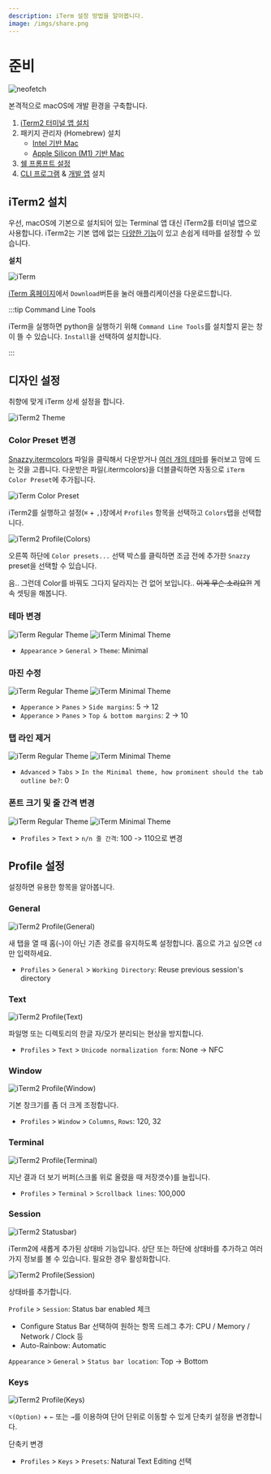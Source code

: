 ```yaml
---
description: iTerm 설정 방법을 알아봅니다.
image: /imgs/share.png
---
```


# 준비

<div class="image-600 no-radius">

![neofetch](./imgs/index/neofetch.png)

</div>

본격적으로 macOS에 개발 환경을 구축합니다.

1. [iTerm2 터미널 앱 설치](./#iterm2-설치)
2. 패키지 관리자 (Homebrew) 설치
   - [Intel 기반 Mac](./intel)
   - [Apple Silicon (M1) 기반 Mac](./apple-silicon)
3. [쉘 프롬프트 설정](./shell)
4. [CLI 프로그램](./terminal-apps) & [개발 앱](./development-apps) 설치

## iTerm2 설치

우선, macOS에 기본으로 설치되어 있는 Terminal 앱 대신 iTerm2를 터미널 앱으로 사용합니다. iTerm2는 기본 앱에 없는 [다양한 기능](https://www.iterm2.com/features.html)이 있고 손쉽게 테마를 설정할 수 있습니다.

**설치**

<div class="image-600">

![iTerm](./imgs/index/iterm.jpg)

</div>

[iTerm 홈페이지](https://iterm2.com/)에서 `Download`버튼을 눌러 애플리케이션을 다운로드합니다.

:::tip Command Line Tools

iTerm을 실행하면 python을 실행하기 위해 `Command Line Tools`를 설치할지 묻는 창이 뜰 수 있습니다. `Install`을 선택하여 설치합니다.

:::

## 디자인 설정

취향에 맞게 iTerm 상세 설정을 합니다.

![iTerm2 Theme](./imgs/iterm/iterm-theme.png)

### Color Preset 변경

[Snazzy.itermcolors](/mac/files/Snazzy.itermcolors) 파일을 클릭해서 다운받거나 [여러 개의 테마](https://iterm2colorschemes.com/)를 둘러보고 맘에 드는 것을 고릅니다. 다운받은 파일(.itermcolors)을 더블클릭하면 자동으로 `iTerm Color Preset`에 추가됩니다.

<div class="image-350 no-radius">

![iTerm Color Preset](./imgs/iterm/iterm-color-imported.png)

</div>

iTerm2를 실행하고 설정(`⌘` + `,`)창에서 `Profiles` 항목을 선택하고 `Colors`탭을 선택합니다.

![iTerm2 Profile(Colors)](./imgs/iterm/profile-colors.png)

오른쪽 하단에 `Color presets...` 선택 박스를 클릭하면 조금 전에 추가한 `Snazzy` preset을 선택할 수 있습니다.

음.. 그런데 Color를 바꿔도 그다지 달라지는 건 없어 보입니다.. ~~이게 무슨 소리요?!~~ 계속 셋팅을 해봅니다.

### 테마 변경

<div class="image-350 no-radius">

![iTerm Regular Theme](./imgs/iterm/theme-regular.png)
![iTerm Minimal Theme](./imgs/iterm/theme-minimal.png)

</div>

- `Appearance` > `General` > `Theme`: Minimal

### 마진 수정

<div class="image-350 no-radius">

![iTerm Regular Theme](./imgs/iterm/margin-default.png)
![iTerm Minimal Theme](./imgs/iterm/margin-add.png)

</div>

- `Apperance` > `Panes` > `Side margins`: 5 -> 12
- `Apperance` > `Panes` > `Top & bottom margins`: 2 -> 10

### 탭 라인 제거

<div class="image-350 no-radius">

![iTerm Regular Theme](./imgs/iterm/outline-regular.png)
![iTerm Minimal Theme](./imgs/iterm/outline-none.png)

</div>

- `Advanced` > `Tabs` > `In the Minimal theme, how prominent should the tab outline be?`: 0

### 폰트 크기 및 줄 간격 변경

<div class="image-350 no-radius">

![iTerm Regular Theme](./imgs/iterm/line-100.png)
![iTerm Minimal Theme](./imgs/iterm/line-110.png)

</div>

- `Profiles` > `Text` > `n/n 줄 간격`: 100 -> 110으로 변경

## Profile 설정

설정하면 유용한 항목을 알아봅니다.

### General

![iTerm2 Profile(General)](./imgs/iterm/profile-general.png)

새 탭을 열 때 홈(`~`)이 아닌 기존 경로를 유지하도록 설정합니다. 홈으로 가고 싶으면 `cd`만 입력하세요.

- `Profiles` > `General` > `Working Directory`: Reuse previous session's directory

### Text

![iTerm2 Profile(Text)](./imgs/iterm/profile-text.png)

파일명 또는 디렉토리의 한글 자/모가 분리되는 현상을 방지합니다.

- `Profiles` > `Text` > `Unicode normalization form`: None -> NFC

### Window

![iTerm2 Profile(Window)](./imgs/iterm/profile-window.png)

기본 창크기를 좀 더 크게 조정합니다.

- `Profiles` > `Window` > `Columns`, `Rows`: 120, 32

### Terminal

![iTerm2 Profile(Terminal)](./imgs/iterm/profile-terminal.png)

지난 결과 더 보기 버퍼(스크롤 위로 올렸을 때 저장갯수)를 늘립니다.

- `Profiles` > `Terminal` > `Scrollback lines`: 100,000

### Session

![iTerm2 Statusbar)](./imgs/iterm/iterm-status.png)

iTerm2에 새롭게 추가된 상태바 기능입니다. 상단 또는 하단에 상태바를 추가하고 여러 가지 정보를 볼 수 있습니다. 필요한 경우 활성화합니다.

![iTerm2 Profile(Session)](./imgs/iterm/profile-session.png)

상태바를 추가합니다.

`Profile` > `Session`: Status bar enabled 체크

- Configure Status Bar 선택하여 원하는 항목 드레그 추가: CPU / Memory / Network / Clock 등
- Auto-Rainbow: Automatic

`Appearance` > `General` > `Status bar location`: Top -> Bottom

### Keys

![iTerm2 Profile(Keys)](./imgs/iterm/profile-keys.png)

`⌥(Option)` + `←` 또는 `→`를 이용하여 단어 단위로 이동할 수 있게 단축키 설정을 변경합니다.

단축키 변경

- `Profiles` > `Keys` > `Presets`: Natural Text Editing 선택
